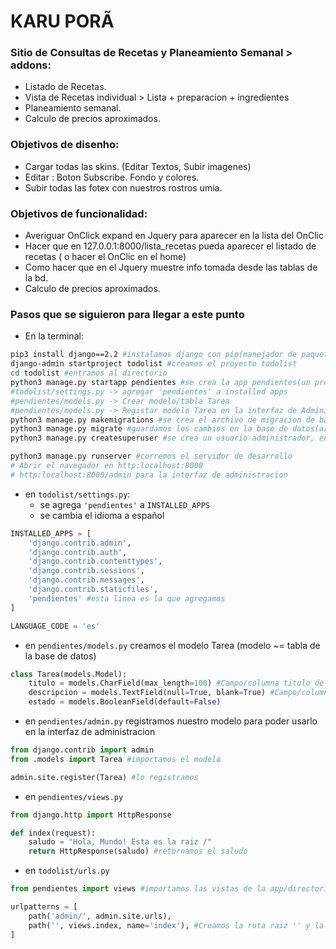 # KARU PORÃ

### Sitio de Consultas de Recetas y Planeamiento Semanal > addons:

* Listado de Recetas.
* Vista de Recetas individual > Lista + preparacion + ingredientes
* Planeamiento semanal.
* Calculo de precios aproximados.

### Objetivos de disenho: 

* Cargar todas las skins. (Editar Textos, Subir imagenes)
* Editar : Boton Subscribe. Fondo y colores.
* Subir todas las fotex con nuestros rostros umia.

### Objetivos de funcionalidad: 

* Averiguar OnClick expand en Jquery para aparecer en la lista del OnClic
* Hacer que en 127.0.0.1:8000/lista_recetas pueda aparecer el listado de recetas ( o hacer el OnClic en el home)
* Como hacer que en el Jquery muestre info tomada desde las tablas de la bd. 
* Calculo de precios aproximados.

### Pasos que se siguieron para llegar a este punto
* En la terminal:
```bash
pip3 install django==2.2 #instalamos django con pip(manejador de paquetes de python)
django-admin startproject todolist #creamos el proyecto todolist
cd todolist #entramos al directorio
python3 manage.py startapp pendientes #se crea la app pendientes(un proyecto puede tener muchas apps)
#todolist/settings.py -> agregar 'pendientes' a installed apps
#pendientes/models.py -> Crear modelo/tabla Tarea
#pendientes/models.py -> Registar modelo Tarea en la interfaz de Administracion
python3 manage.py makemigrations #se crea el archivo de migracion de base de datos
python3 manage.py migrate #guardamos los cambios en la base de datos(archivo db.sqlite3)
python3 manage.py createsuperuser #se crea un usuario administrador, en este caso admin:admin

python3 manage.py runserver #corremos el servidor de desarrollo
# Abrir el navegador en http:localhost:8000
# http:localhost:8000/admin para la interfaz de administracion
```

* en `todolist/settings.py`:
  * se agrega `'pendientes'` a `INSTALLED_APPS`
  * se cambia el idioma a español

```python
INSTALLED_APPS = [
    'django.contrib.admin',
    'django.contrib.auth',
    'django.contrib.contenttypes',
    'django.contrib.sessions',
    'django.contrib.messages',
    'django.contrib.staticfiles',
    'pendientes' #esta linea es la que agregamos
]
```
```python
LANGUAGE_CODE = 'es'
``` 

* en `pendientes/models.py` creamos el modelo Tarea (modelo ~= tabla de la base de datos)

```python
class Tarea(models.Model):
    titulo = models.CharField(max_length=100) #Campo/columna titulo de tipo "campo de caracteres" de longitud maxima de 100
    descripcion = models.TextField(null=True, blank=True) #Campo/columna titulo de tipo Texto, los argumentos blank y null son para que el campo sea opcional
    estado = models.BooleanField(default=False)
```

* en `pendientes/admin.py` registramos nuestro modelo para poder usarlo en la interfaz de administracion

```python
from django.contrib import admin
from .models import Tarea #importamos el modelo

admin.site.register(Tarea) #lo registramos

```

* en `pendientes/views.py`

```python
from django.http import HttpResponse

def index(request):
    saludo = "Hola, Mundo! Esta es la raiz /"
    return HttpResponse(saludo) #retornamos el saludo
```

* en `todolist/urls.py`

```python
from pendientes import views #importamos las vistas de la app/directorio pendientes

urlpatterns = [
    path('admin/', admin.site.urls),
    path('', views.index, name='index'), #Creamos la ruta raiz '' y la enlazamos con nuestra vista index del archivo views.py
]

```


